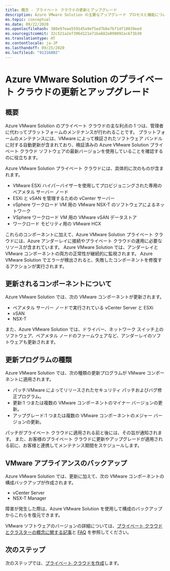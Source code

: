 ```yaml
---
title: 概念 - プライベート クラウドの更新とアップグレード
description: Azure VMware Solution の主要なアップグレード プロセスと機能について説明します。
ms.topic: conceptual
ms.date: 09/22/2020
ms.openlocfilehash: 380e97eae559145a9ef5ed7b6e7bf14f18039eed
ms.sourcegitcommit: 32c521a2ef396d121e71ba682e098092ac673b30
ms.translationtype: HT
ms.contentlocale: ja-JP
ms.lasthandoff: 09/25/2020
ms.locfileid: "91316802"
---
```

# <a name="azure-vmware-solution-private-cloud-updates-and-upgrades"></a>Azure VMware Solution のプライベート クラウドの更新とアップグレード

## <a name="overview"></a>概要

Azure VMware Solution のプライベート クラウドの主な利点の 1 つは、管理者に代わってプラットフォームのメンテナンスが行われることです。 プラットフォームのメンテナンスには、VMware によって検証されたソフトウェア バンドルに対する自動更新が含まれており、検証済みの Azure VMware Solution プライベート クラウド ソフトウェアの最新バージョンを使用していることを確認するのに役立ちます。

Azure VMware Solution プライベート クラウドには、具体的に次のものが含まれます。

- VMware ESXi ハイパーバイザーを使用してプロビジョニングされた専用のベアメタル サーバー ノード 
- ESXi と vSAN を管理するための vCenter サーバー 
- vSphere ワークロード VM 用の VMware NSX-T のソフトウェアによるネットワーク  
- VSphere ワークロード VM 用の VMware vSAN データストア  
- ワークロード モビリティ用の VMware HCX  

これらのコンポーネントに加えて、Azure VMware Solution プライベート クラウドには、Azure アンダーレイに接続やプライベート クラウドの運用に必要なリソースが含まれています。 Azure VMware Solution では、アンダーレイと VMware コンポーネントの両方の正常性が継続的に監視されます。 Azure VMware Solution でエラーが検出されると、失敗したコンポーネントを修復するアクションが実行されます。 

## <a name="what-components-get-updated"></a>更新されるコンポーネントについて   

Azure VMware Solution では、次の VMware コンポーネントが更新されます。 

- ベアメタル サーバー ノードで実行されている vCenter Server と ESXi 
- vSAN 
- NSX-T 

また、Azure VMware Solution では、ドライバー、ネットワーク スイッチ上のソフトウェア、ベアメタル ノードのファームウェアなど、アンダーレイのソフトウェアも更新されます。 

## <a name="types-of-updates"></a>更新プログラムの種類

Azure VMware Solution では、次の種類の更新プログラムが VMware コンポーネントに適用されます。

- パッチ:VMware によってリリースされたセキュリティ パッチおよびバグ修正プログラム。 
- 更新:1 つまたは複数の VMware コンポーネントのマイナー バージョンの更新。 
- アップグレード:1 つまたは複数の VMware コンポーネントのメジャー バージョンの更新。

パッチがプライベート クラウドに適用される前と後には、その旨が通知されます。 また、お客様のプライベート クラウドに更新やアップグレードが適用される前に、お客様と連携してメンテナンス期間をスケジュールします。 

## <a name="vmware-appliance-backup"></a>VMware アプライアンスのバックアップ 

Azure VMware Solution では、更新に加えて、次の VMware コンポーネントの構成バックアップが作成されます。

- vCenter Server 
- NSX-T Manager 

障害が発生した際は、Azure VMware Solution を使用して構成のバックアップからこれらを復元できます。 

VMware ソフトウェアのバージョンの詳細については、[プライベート クラウドとクラスターの概念に関する記事](concepts-private-clouds-clusters.md)と [FAQ](faq.md) を参照してください。

## <a name="next-steps"></a>次のステップ

次のステップでは、[プライベート クラウドを作成](tutorial-create-private-cloud.md)します。

<!-- LINKS - external -->

<!-- LINKS - internal -->
